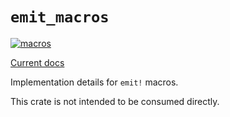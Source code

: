 # `emit_macros`

[![macros](https://github.com/emit-rs/emit/actions/workflows/macros.yml/badge.svg)](https://github.com/emit-rs/emit/actions/workflows/macros.yml)

[Current docs](https://docs.rs/emit_macros/1.8.0/emit_macros/index.html)

Implementation details for `emit!` macros.

This crate is not intended to be consumed directly.
